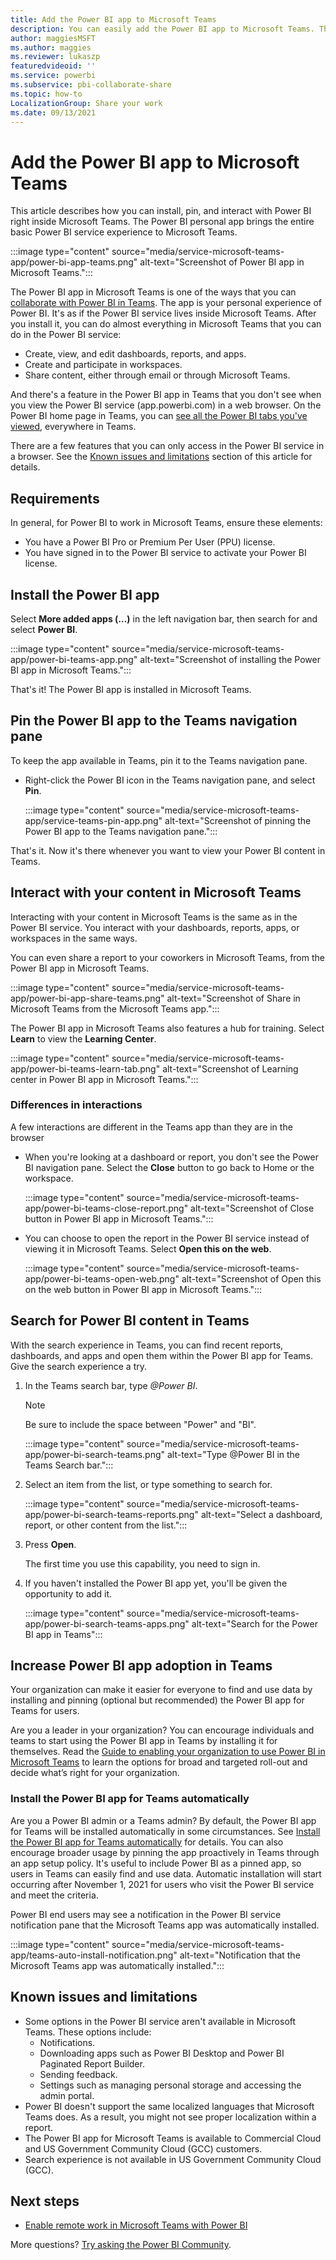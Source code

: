 ```yaml
---
title: Add the Power BI app to Microsoft Teams
description: You can easily add the Power BI app to Microsoft Teams. The Power BI app brings the entire basic Power BI service experience into Microsoft Teams.
author: maggiesMSFT
ms.author: maggies
ms.reviewer: lukaszp
featuredvideoid: ''
ms.service: powerbi
ms.subservice: pbi-collaborate-share
ms.topic: how-to
LocalizationGroup: Share your work
ms.date: 09/13/2021
---
```


# Add the Power BI app to Microsoft Teams

This article describes how you can install, pin, and interact with Power BI right inside Microsoft Teams. The Power BI personal app brings the entire basic Power BI service experience to Microsoft Teams.

:::image type="content" source="media/service-microsoft-teams-app/power-bi-app-teams.png" alt-text="Screenshot of Power BI app in Microsoft Teams.":::

The Power BI app in Microsoft Teams is one of the ways that you can [collaborate with Power BI in Teams](service-collaborate-microsoft-teams.md). The app is your personal experience of Power BI. It's as if the Power BI service lives inside Microsoft Teams.  After you install it, you can do almost everything in Microsoft Teams that you can do in the Power BI service:

- Create, view, and edit dashboards, reports, and apps.
- Create and participate in workspaces.
- Share content, either through email or through Microsoft Teams.

And there's a feature in the Power BI app in Teams that you don't see when you view the Power BI service (app.powerbi.com) in a web browser. On the Power BI home page in Teams, you can [see all the Power BI tabs you've viewed](service-teams-pivot.md), everywhere in Teams.

There are a few features that you can only access in the Power BI service in a browser. See the [Known issues and limitations](#known-issues-and-limitations) section of this article for details.

## Requirements

In general, for Power BI to work in Microsoft Teams, ensure these elements:

- You have a Power BI Pro or Premium Per User (PPU) license.
- You have signed in to the Power BI service to activate your Power BI license.

## Install the Power BI app

Select **More added apps (...)** in the left navigation bar, then search for and select **Power BI**.

:::image type="content" source="media/service-microsoft-teams-app/power-bi-teams-app.png" alt-text="Screenshot of installing the Power BI app in Microsoft Teams.":::

That's it! The Power BI app is installed in Microsoft Teams.

## Pin the Power BI app to the Teams navigation pane

To keep the app available in Teams, pin it to the Teams navigation pane.

- Right-click the Power BI icon in the Teams navigation pane, and select **Pin**.

    :::image type="content" source="media/service-microsoft-teams-app/service-teams-pin-app.png" alt-text="Screenshot of pinning the Power BI app to the Teams navigation pane.":::

That's it. Now it's there whenever you want to view your Power BI content in Teams.

## Interact with your content in Microsoft Teams

Interacting with your content in Microsoft Teams is the same as in the Power BI service. You interact with your dashboards, reports, apps, or workspaces in the same ways. 

You can even share a report to your coworkers in Microsoft Teams, from the Power BI app in Microsoft Teams.

:::image type="content" source="media/service-microsoft-teams-app/power-bi-app-share-teams.png" alt-text="Screenshot of Share in Microsoft Teams from the Microsoft Teams app.":::

The Power BI app in Microsoft Teams also features a hub for training. Select **Learn** to view the **Learning Center**.

:::image type="content" source="media/service-microsoft-teams-app/power-bi-teams-learn-tab.png" alt-text="Screenshot of Learning center in Power BI app in Microsoft Teams.":::

### Differences in interactions

A few interactions are different in the Teams app than they are in the browser

- When you're looking at a dashboard or report, you don't see the Power BI navigation pane. Select the **Close** button to go back to Home or the workspace.

    :::image type="content" source="media/service-microsoft-teams-app/power-bi-teams-close-report.png" alt-text="Screenshot of Close button in Power BI app in Microsoft Teams.":::

- You can choose to open the report in the Power BI service instead of viewing it in Microsoft Teams. Select **Open this on the web**.

    :::image type="content" source="media/service-microsoft-teams-app/power-bi-teams-open-web.png" alt-text="Screenshot of Open this on the web button in Power BI app in Microsoft Teams.":::

## Search for Power BI content in Teams

With the search experience in Teams, you can find recent reports, dashboards, and apps and open them within the Power BI app for Teams. Give the search experience a try.

1. In the Teams search bar, type *@Power BI*.

    > [!NOTE]
    > Be sure to include the space between "Power" and "BI".

    :::image type="content" source="media/service-microsoft-teams-app/power-bi-search-teams.png" alt-text="Type @Power BI in the Teams Search bar.":::

1. Select an item from the list, or type something to search for.

    :::image type="content" source="media/service-microsoft-teams-app/power-bi-search-teams-reports.png" alt-text="Select a dashboard, report, or other content from the list.":::

1. Press **Open**.

    The first time you use this capability, you need to sign in.

1. If you haven't installed the Power BI app yet, you'll be given the opportunity to add it.
 
    :::image type="content" source="media/service-microsoft-teams-app/power-bi-search-teams-apps.png" alt-text="Search for the Power BI app in Teams":::

## Increase Power BI app adoption in Teams

Your organization can make it easier for everyone to find and use data by installing and pinning (optional but recommended) the Power BI app for Teams for users.

Are you a leader in your organization? You can encourage individuals and teams to start using the Power BI app in Teams by installing it for themselves. Read the [Guide to enabling your organization to use Power BI in Microsoft Teams](https://powerbi.microsoft.com/blog/guide-to-enabling-your-organization-to-use-power-bi-in-microsoft-teams/) to learn the options for broad and targeted roll-out and decide what’s right for your organization.

### Install the Power BI app for Teams automatically

Are you a Power BI admin or a Teams admin? By default, the Power BI app for Teams will be installed automatically in some circumstances. See [Install the Power BI app for Teams automatically](../admin/service-admin-portal.md#install-the-power-bi-app-for-teams-automatically) for details. You can also encourage broader usage by pinning the app proactively in Teams through an app setup policy. It's useful to include Power BI as a pinned app, so users in Teams can easily find and use data. Automatic installation will start occurring after November 1, 2021 for users who visit the Power BI service and meet the criteria.

Power BI end users may see a notification in the Power BI service notification pane that the Microsoft Teams app was automatically installed.

:::image type="content" source="media/service-microsoft-teams-app/teams-auto-install-notification.png" alt-text="Notification that the Microsoft Teams app was automatically installed.":::

## Known issues and limitations

- Some options in the Power BI service aren't available in Microsoft Teams. These options include:
    - Notifications.
    - Downloading apps such as Power BI Desktop and Power BI Paginated Report Builder.
    - Sending feedback.
    - Settings such as managing personal storage and accessing the admin portal.
- Power BI doesn't support the same localized languages that Microsoft Teams does. As a result, you might not see proper localization within a report.
- The Power BI app for Microsoft Teams is available to Commercial Cloud and US Government Community Cloud (GCC) customers.
- Search experience is not available in US Government Community Cloud (GCC).

## Next steps

- [Enable remote work in Microsoft Teams with Power BI](service-collaborate-microsoft-teams.md)

More questions? [Try asking the Power BI Community](https://community.powerbi.com/).
